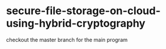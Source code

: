 # secure-file-storage-on-cloud-using-hybrid-cryptography

checkout the master branch for the main program
